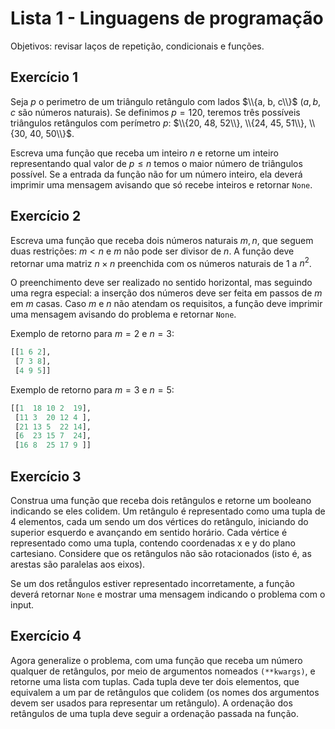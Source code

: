 # Lista 1 - Linguagens de programação

Objetivos: revisar laços de repetição, condicionais e funções.

## Exercício 1

Seja $p$ o perimetro de um triângulo retângulo com lados $\\{a, b, c\\}$
($a, b, c$ são números naturais). Se definimos $p = 120$, teremos três possíveis
triângulos retângulos com perímetro $p$: $\\{20, 48, 52\\}, \\{24, 45, 51\\}, \\{30, 40, 50\\}$.

Escreva uma função que receba um inteiro $n$ e retorne um inteiro representando
qual valor de $p \leq n$ temos o maior número de triângulos possível.
Se a entrada da função não for um número inteiro, ela deverá imprimir uma mensagem
avisando que só recebe inteiros e retornar `None`.

## Exercício 2

Escreva uma função que receba dois números naturais $m, n$, que seguem duas
restrições: $m < n$ e $m$ não pode ser divisor de $n$. A função deve retornar
uma matriz $n \times n$ preenchida com os números naturais de 1 a $n^2$.

O preenchimento deve ser realizado no sentido horizontal, mas seguindo uma regra
especial: a inserção dos números deve ser feita em passos de $m$ em $m$ casas.
Caso $m$ e $n$ não atendam os requisitos, a função deve imprimir uma mensagem avisando
do problema e retornar `None`.

Exemplo de retorno para $m = 2$ e $n = 3$:
```python
[[1 6 2],
 [7 3 8],
 [4 9 5]]
```

Exemplo de retorno para $m = 3$ e $n = 5$:
```python
[[1  18 10 2  19],
 [11 3  20 12 4 ],
 [21 13 5  22 14],
 [6  23 15 7  24],
 [16 8  25 17 9 ]]
```

## Exercício 3

Construa uma função que receba dois retângulos e retorne um booleano indicando
se eles colidem. Um retângulo é representado como uma tupla de 4 elementos, cada
um sendo um dos vértices do retângulo, iniciando do superior esquerdo e
avançando em sentido horário. Cada vértice é representado como uma tupla, contendo
coordenadas x e y do plano cartesiano. Considere que os retângulos não são
rotacionados (isto é, as arestas são paralelas aos eixos).

Se um dos retẫngulos estiver representado incorretamente, a função deverá retornar
`None` e mostrar uma mensagem indicando o problema com o input.

## Exercício 4

Agora generalize o problema, com uma função que receba um número qualquer de
retângulos, por meio de argumentos nomeados `(**kwargs)`, e retorne uma lista com
tuplas. Cada tupla deve ter dois elementos, que equivalem a um par de retângulos que
colidem (os nomes dos argumentos devem ser usados para representar um retângulo).
A ordenação dos retângulos de uma tupla deve seguir a ordenação passada na função.
